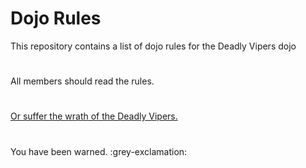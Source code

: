 Dojo Rules
==========

This repository contains a list of dojo rules for the Deadly Vipers dojo
#
All members should read the rules. 
#
[Or suffer the wrath of the Deadly Vipers.](https://github.com/deadlyvipers)
#
You have been warned. :grey-exclamation:
